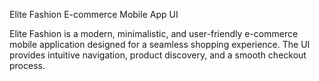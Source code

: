 Elite Fashion 
E-commerce Mobile App UI

Elite Fashion is a modern, minimalistic, and user-friendly e-commerce mobile application designed for a seamless shopping experience. 
The UI provides intuitive navigation, product discovery, and a smooth checkout process.
